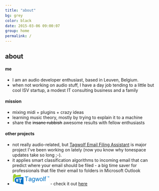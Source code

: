 ```yaml
---
title: "about"
bg: grey
color: black
date: 2015-03-06 09:00:07
group: home
permalink: /
---
```


## about

#### me

- I am an audio developer enthusiast, based in Leuven, Belgium.
- when not working on audio stuff, I have a day job tending to a little but cool ISV startup, a modest IT consulting business and a family

#### mission

- mixing midi + plugins + crazy ideas
- learning music theory, mostly by trying to explain it to a machine
- share the <del>insane rubbish</del> awesome results with fellow enthusiasts

#### other projects

- not really audio-related, but [Tagwolf Email Filing Assistant](http://www.tagwolf.com) is major project I've been working on lately (now you know why tonespace updates take so long ;-).
- it applies smart classification algorithms to incoming email that can predict where your email should be filed - a big time saver for professionals that file their email to folders in Microsoft Outlook
- [![tagwolf](/img/twlogo120x40.png)](http://www.tagwolf.com) - check it out [here](http://www.tagwolf.com) 


